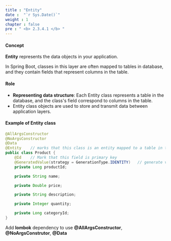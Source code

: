 ```yaml
---
title : "Entity"
date :  "`r Sys.Date()`" 
weight : 1 
chapter : false
pre : " <b> 2.3.4.1 </b> "
---
```


#### Concept
**Entity** represents the data objects in your application.

In Spring Boot, classes in this layer are often mapped to tables in database, and they contain fields that represent columns in the table.

#### Role
- **Representing data structure**: Each Entity class represents a table in the database, and the class's field correspond to columns in the table.
- Entity class objects are used to store and transmit data between application layers.

#### Example of Entity class
``` java
@AllArgsConstructor
@NoArgsConstructor
@Data
@Entity    // marks that this class is an entity mapped to a table in the database
public class Product {
    @Id    // Mark that this field is primary key
    @GeneratedValue(strategy = GenerationType.IDENTITY)   // generate value automatically
    private Long productId;

    private String name;

    private Double price;

    private String description;

    private Integer quantity;

    private Long categoryId;
}
```

Add **lombok** dependency to use **@AllArgsConstructor**, **@NoArgsConstrutor**, **@Data**